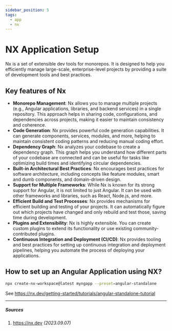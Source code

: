 ```yaml
---
sidebar_position: 5
tags:
  - app
  - nx
---
```


# NX Application Setup

Nx is a set of extensible dev tools for monorepos. It is designed to help you efficiently manage large-scale,
enterprise-level projects by providing a suite of development tools and best practices.

## Key features of Nx

- **Monorepo Management**: Nx allows you to manage multiple projects (e.g., Angular applications, libraries, and backend
  services) in a single repository. This approach helps in sharing code, configurations, and dependencies across
  projects, making it easier to maintain consistency and coherence.
- **Code Generation**: Nx provides powerful code generation capabilities. It can generate components, services, modules,
  and more, helping to maintain consistent coding patterns and reducing manual coding effort.
- **Dependency Graph**: Nx analyzes your codebase to create a dependency graph. This graph helps you understand how
  different parts of your codebase are connected and can be useful for tasks like optimizing build times and identifying
  circular dependencies.
- **Built-in Architectural Best Practices**: Nx encourages best practices for software architecture, including concepts
  like feature modules, smart and dumb components, and domain-driven design.
- **Support for Multiple Frameworks**: While Nx is known for its strong support for Angular, it is not limited to just
  Angular. It can be used with other frameworks and libraries, such as React, Node.js, and more.
- **Efficient Build and Test Processes**: Nx provides mechanisms for efficient building and testing of your projects. It
  can automatically figure out which projects have changed and only rebuild and test those, saving time during
  development.
- **Plugins and Extensibility**: Nx is highly extensible. You can create custom plugins to extend its functionality or
  use existing community-contributed plugins.
- **Continuous Integration and Deployment (CI/CD)**: Nx provides tooling and best practices for setting up continuous
  integration and deployment pipelines, helping you automate the process of deploying your applications.

## How to set up an Angular Application using NX?

```bash
npx create-nx-workspace@latest myngapp --preset=angular-standalone
```

See https://nx.dev/getting-started/tutorials/angular-standalone-tutorial

---

##### Sources

1. https://nx.dev _(2023.09.07)_
